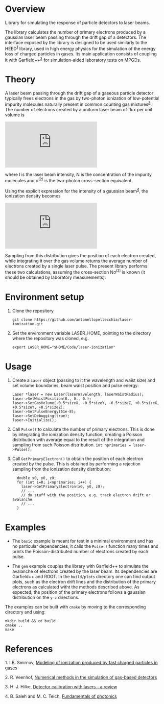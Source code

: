 # Overview

Library for simulating the response of particle detectors to laser beams.

The library calculates the number of primary electrons produced by a gaussian laser beam passing through the drift gap of a detectors. The interface exposed by the library is designed to be used similarly to the HEED<sup>[1](#f1)</sup> library, used in high energy physics for the simulation of the energy loss of charged particles in gases. Its main application consists of coupling it with Garfield++<sup>[2](#f2)</sup> for simulation-aided laboratory tests on MPGDs.

# Theory

A laser beam passing through the drift gap of a gaseous particle detector typically frees electrons in the gas by two-photon ionization of low-potential impurity molecules naturally present in common counting gas mixtures<sup>[3](#f3)</sup>. The number of electrons created by a uniform laser beam of flux per unit volume is

![](https://latex.codecogs.com/svg.latex?%5Cfrac%7BR%7D%7BV%7D%20%3D%20%5Cleft%28%5Cfrac%7B%5Clambda%7D%7Bhc%7D%5Cright%29%5E2%20I%5E2%20N%20%5Csigma%5E%7B%282%29%7D)

where I is the laser beam intensity, N is the concentration of the impurity molecules and &sigma;<sup>(2)</sup> is the two-photon cross-section equivalent.

Using the explicit expression for the intensity of a gaussian beam<sup>[4](#f4)</sup>, the ionization density becomes

![](https://latex.codecogs.com/svg.latex?%5Cfrac%7BdR%7D%7Bdxdydz%7D%20%3D%20%5Cfrac%7BN%5Csigma%5E%7B%282%29%7D%7D%7B%28h%5Cnu%5E2%29%7D%20%5Cleft%5B%5Cfrac%7B2P%7D%7B%5Cpi%20w_0%5E2%7D%5Cleft%28%5Cfrac%7Bw_0%7D%7Bw%28z%29%5E2%7D%20%5Cright%29%5E2%20%5Ctext%7Be%7D%5E%7B-2%28x%5E2&plus;y%5E2%29/w%28z%29%5E2%7D%5Cright%5D%5E2)

Sampling from this distribution gives the position of each electron created, while integrating it over the gas volume returns the average number of electrons created by a single laser pulse. The present library performs these two calculations, assuming the cross-section N&sigma;<sup>(2)</sup> is known (it should be obtained by laboratory measurements).

# Environment setup

1. Clone the repository

    ``` git clone https://github.com/antonellopellecchia/laser-ionization.git ```

2. Set the environment variable LASER_HOME, pointing to the directory where the repository was cloned, e.g.

    ``` export LASER_HOME="$HOME/Code/laser-ionization" ```

# Usage

1. Create a `Laser` object (passing to it the wavelength and waist size) and set volume boundaries, beam waist position and pulse energy:

    ```
    Laser *laser = new Laser(laserWavelength, laserWaistRadius);
    laser->SetWaistPosition(0., 0., 0.);
    laser->SetGasVolume(-0.5*sizeX, -0.5*sizeY, -0.5*sizeZ, +0.5*sizeX, +0.5*sizeY, +0.5*sizeZ);
    laser->SetPulseEnergy(51e-8);
    laser->SetDebugging(true);
    laser->Initialize();
    ```
    
2. Call `Pulse()` to calculate the number of primary electrons. This is done by integrating the ionization density function, creating a Poisson distribution with average equal to the result of the integration and sampling from such Poisson distribution.
    ``` int nprimaries = laser->Pulse(); ```

3. Call `GetPrimaryElectron()` to obtain the position of each electron created by the pulse. This is obtained by performing a rejection sampling from the ionization density distribution:
    ```
      double x0, y0, z0;
      for (int i=0; i<nprimaries; i++) {
        laser->GetPrimaryElectron(x0, y0, z0);
        // ...
        // do stuff with the position, e.g. track electron drift or avalanche
        // ...
      }
    ```
    
# Examples

- The `basic` example is meant for test in a minimal environment and has no particular dependencies; it calls the `Pulse()` function many times and prints the Poisson-distributed number of electrons created by each pulse.

- The `gem` example couples the library with Garfield++ to simulate the avalanche of electrons created by the laser beam. Its dependencies are Garfield++ and ROOT. In the `build/plots` directory one can find output plots, such as the electron drift lines and the distribution of the primary electrons as calculated witht the methods described above. As expected, the position of the primary electrons follows a gaussian distribution on the `y-z` directions.

The examples can be built with `cmake` by moving to the corresponding directory and using:

    mkdir build && cd build
    cmake ..
    make

# References

<a name="f1">1</a>. I.B. Smirnov, [Modeling of ionization produced by fast charged particles in gases](https://doi.org/10.1016/j.nima.2005.08.064)

<a name="f2">2</a>. R. Veenhof, [Numerical methods in the simulation of gas-based detectors](https://doi.org/10.1088/1748-0221/4/12/P12017)

<a name="f3">3</a>. H. J. Hilke, [Detector calibration with lasers - a review](https://doi.org/10.1016/0168-9002(86)91177-0)

<a name="f4">4</a>. B. Saleh and M. C. Teich, [Fundamentals of photonics](https://doi.org/10.1002/0471213748)
